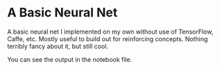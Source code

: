 # A Basic Neural Net
A basic neural net I implemented on my own without use of TensorFlow, Caffe, etc. Mostly useful to build out for reinforcing concepts. Nothing terribly fancy about it, but still cool.

You can see the output in the notebook file. 
